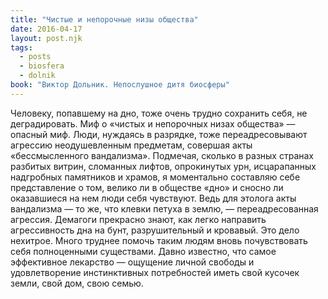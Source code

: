 ```yaml
---
title: "Чистые и непорочные низы общества"
date: 2016-04-17
layout: post.njk
tags:
  - posts
  - biosfera
  - dolnik
book: "Виктор Дольник. Непослушное дитя биосферы"
---
```


Человеку, попавшему на дно, тоже очень трудно сохранить себя, не деградировать. Миф о «чистых и непорочных низах общества» — опасный миф. Люди, нуждаясь в разрядке, тоже переадресовывают агрессию неодушевленным предметам, совершая акты «бессмысленного вандализма». Подмечая, сколько в разных странах разбитых витрин, сломанных лифтов, опрокинутых урн, исцарапанных надгробных памятников и храмов, я моментально составляю себе представление о том, велико ли в обществе «дно» и сносно ли оказавшиеся на нем люди себя чувствуют. Ведь для этолога акты вандализма — то же, что клевки петуха в землю, — переадресованная агрессия. Демагоги прекрасно знают, как легко направить агрессивность дна на бунт, разрушительный и кровавый. Это дело нехитрое. Много труднее помочь таким людям вновь почувствовать себя полноценными существами. Давно известно, что самое эффективное лекарство — ощущение личной свободы и удовлетворение инстинктивных потребностей иметь свой кусочек земли, свой дом, свою семью.
